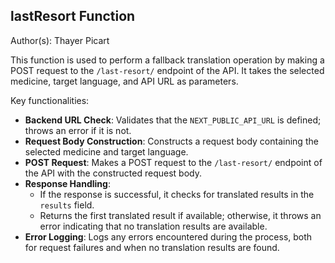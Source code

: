 ## lastResort Function

Author(s): Thayer Picart

This function is used to perform a fallback translation operation by making a POST request to the `/last-resort/` endpoint of the API. It takes the selected medicine, target language, and API URL as parameters.

Key functionalities:

- **Backend URL Check**: Validates that the `NEXT_PUBLIC_API_URL` is defined; throws an error if it is not.
- **Request Body Construction**: Constructs a request body containing the selected medicine and target language.
- **POST Request**: Makes a POST request to the `/last-resort/` endpoint of the API with the constructed request body.
- **Response Handling**: 
  - If the response is successful, it checks for translated results in the `results` field. 
  - Returns the first translated result if available; otherwise, it throws an error indicating that no translation results are available.
- **Error Logging**: Logs any errors encountered during the process, both for request failures and when no translation results are found.
